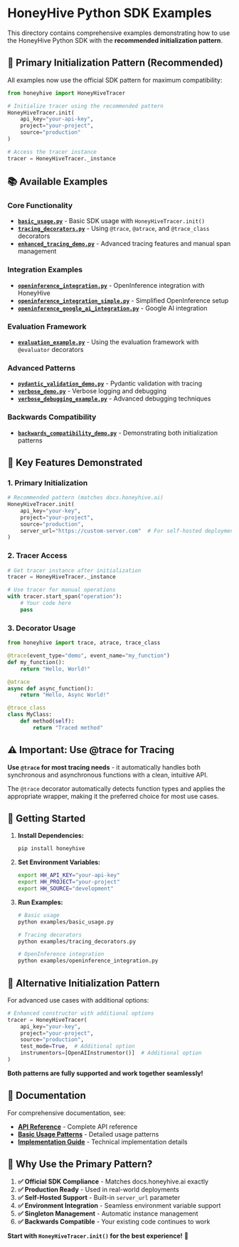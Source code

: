 # HoneyHive Python SDK Examples

This directory contains comprehensive examples demonstrating how to use the HoneyHive Python SDK with the **recommended initialization pattern**.

## 🚀 **Primary Initialization Pattern (Recommended)**

All examples now use the official SDK pattern for maximum compatibility:

```python
from honeyhive import HoneyHiveTracer

# Initialize tracer using the recommended pattern
HoneyHiveTracer.init(
    api_key="your-api-key",
    project="your-project",
    source="production"
)

# Access the tracer instance
tracer = HoneyHiveTracer._instance
```

## 📚 **Available Examples**

### **Core Functionality**
- **[`basic_usage.py`](basic_usage.py)** - Basic SDK usage with `HoneyHiveTracer.init()`
- **[`tracing_decorators.py`](tracing_decorators.py)** - Using `@trace`, `@atrace`, and `@trace_class` decorators
- **[`enhanced_tracing_demo.py`](enhanced_tracing_demo.py)** - Advanced tracing features and manual span management

### **Integration Examples**
- **[`openinference_integration.py`](openinference_integration.py)** - OpenInference integration with HoneyHive
- **[`openinference_integration_simple.py`](openinference_integration_simple.py)** - Simplified OpenInference setup
- **[`openinference_google_ai_integration.py`](openinference_google_ai_integration.py)** - Google AI integration

### **Evaluation Framework**
- **[`evaluation_example.py`](evaluation_example.py)** - Using the evaluation framework with `@evaluator` decorators

### **Advanced Patterns**
- **[`pydantic_validation_demo.py`](pydantic_validation_demo.py)** - Pydantic validation with tracing
- **[`verbose_demo.py`](verbose_demo.py)** - Verbose logging and debugging
- **[`verbose_debugging_example.py`](verbose_debugging_example.py)** - Advanced debugging techniques

### **Backwards Compatibility**
- **[`backwards_compatibility_demo.py`](backwards_compatibility_demo.py)** - Demonstrating both initialization patterns

## 🔧 **Key Features Demonstrated**

### **1. Primary Initialization**
```python
# Recommended pattern (matches docs.honeyhive.ai)
HoneyHiveTracer.init(
    api_key="your-key",
    project="your-project",
    source="production",
    server_url="https://custom-server.com"  # For self-hosted deployments
)
```

### **2. Tracer Access**
```python
# Get tracer instance after initialization
tracer = HoneyHiveTracer._instance

# Use tracer for manual operations
with tracer.start_span("operation"):
    # Your code here
    pass
```

### **3. Decorator Usage**
```python
from honeyhive import trace, atrace, trace_class

@trace(event_type="demo", event_name="my_function")
def my_function():
    return "Hello, World!"

@atrace
async def async_function():
    return "Hello, Async World!"

@trace_class
class MyClass:
    def method(self):
        return "Traced method"
```

## ⚠️ **Important: Use @trace for Tracing**

**Use `@trace` for most tracing needs** - it automatically handles both synchronous and asynchronous functions with a clean, intuitive API.

The `@trace` decorator automatically detects function types and applies the appropriate wrapper, making it the preferred choice for most use cases.

## 🎯 **Getting Started**

1. **Install Dependencies:**
   ```bash
   pip install honeyhive
   ```

2. **Set Environment Variables:**
   ```bash
   export HH_API_KEY="your-api-key"
   export HH_PROJECT="your-project"
   export HH_SOURCE="development"
   ```

3. **Run Examples:**
   ```bash
   # Basic usage
   python examples/basic_usage.py
   
   # Tracing decorators
   python examples/tracing_decorators.py
   
   # OpenInference integration
   python examples/openinference_integration.py
   ```

## 🔄 **Alternative Initialization Pattern**

For advanced use cases with additional options:

```python
# Enhanced constructor with additional options
tracer = HoneyHiveTracer(
    api_key="your-key",
    project="your-project",
    source="production",
    test_mode=True,  # Additional option
    instrumentors=[OpenAIInstrumentor()]  # Additional option
)
```

**Both patterns are fully supported and work together seamlessly!**

## 📖 **Documentation**

For comprehensive documentation, see:
- **[API Reference](../docs/API_REFERENCE.md)** - Complete API reference
- **[Basic Usage Patterns](../docs/examples/BASIC_USAGE_PATTERNS.md)** - Detailed usage patterns
- **[Implementation Guide](../docs/IMPLEMENTATION_GUIDE.md)** - Technical implementation details

## 🚀 **Why Use the Primary Pattern?**

1. **✅ Official SDK Compliance** - Matches docs.honeyhive.ai exactly
2. **✅ Production Ready** - Used in real-world deployments
3. **✅ Self-Hosted Support** - Built-in `server_url` parameter
4. **✅ Environment Integration** - Seamless environment variable support
5. **✅ Singleton Management** - Automatic instance management
6. **✅ Backwards Compatible** - Your existing code continues to work

**Start with `HoneyHiveTracer.init()` for the best experience!** 🎯
